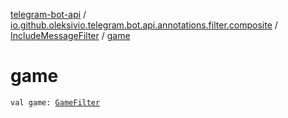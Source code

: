 [telegram-bot-api](../../index.md) / [io.github.oleksivio.telegram.bot.api.annotations.filter.composite](../index.md) / [IncludeMessageFilter](index.md) / [game](./game.md)

# game

`val game: `[`GameFilter`](../-game-filter/index.md)